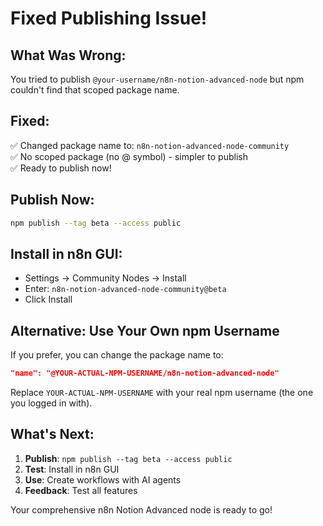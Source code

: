 # Fixed Publishing Issue! 

## What Was Wrong:
You tried to publish `@your-username/n8n-notion-advanced-node` but npm couldn't find that scoped package name.

## Fixed:
✅ Changed package name to: `n8n-notion-advanced-node-community`  
✅ No scoped package (no @ symbol) - simpler to publish  
✅ Ready to publish now!  

## Publish Now:
```bash
npm publish --tag beta --access public
```

## Install in n8n GUI:
- Settings → Community Nodes → Install
- Enter: `n8n-notion-advanced-node-community@beta`
- Click Install

## Alternative: Use Your Own npm Username
If you prefer, you can change the package name to:
```json
"name": "@YOUR-ACTUAL-NPM-USERNAME/n8n-notion-advanced-node"
```

Replace `YOUR-ACTUAL-NPM-USERNAME` with your real npm username (the one you logged in with).

## What's Next:
1. **Publish**: `npm publish --tag beta --access public`
2. **Test**: Install in n8n GUI
3. **Use**: Create workflows with AI agents
4. **Feedback**: Test all features

Your comprehensive n8n Notion Advanced node is ready to go!